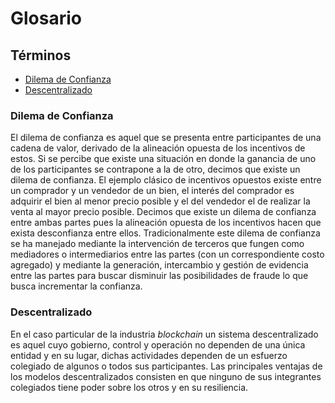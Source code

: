 # Glosario

## Términos
- [Dilema de Confianza](#Dilema_de_Confianza)
- [Descentralizado](#Descentralizado)

### <a name="Dilema_de_Confianza"></a>Dilema de Confianza
El dilema de confianza es aquel que se presenta entre participantes de una cadena de valor, derivado de la alineación opuesta de los incentivos de estos. Si se percibe que existe una situación en donde la ganancia de uno de los participantes se contrapone a la de otro, decimos que existe un dilema de confianza. El ejemplo clásico de incentivos opuestos existe entre un comprador y un vendedor de un bien, el interés del comprador es adquirir el bien al menor precio posible y el del vendedor el de realizar la venta al mayor precio posible. Decimos que existe un dilema de confianza entre ambas partes pues la alineación opuesta de los incentivos hacen que exista desconfianza entre ellos. Tradicionalmente este dilema de confianza se ha manejado mediante la intervención de terceros que fungen como mediadores o intermediarios entre las partes (con un correspondiente costo agregado) y mediante la generación, intercambio y gestión de evidencia entre las partes para buscar disminuir las posibilidades de fraude lo que busca incrementar la confianza.

### <a name="Descentralizado"></a>Descentralizado
En el caso particular de la industria _blockchain_ un sistema descentralizado es aquel cuyo gobierno, control y operación no dependen de una única entidad y en su lugar, dichas actividades dependen de un esfuerzo colegiado de algunos o todos sus participantes. Las principales ventajas de los modelos descentralizados consisten en que ninguno de sus integrantes colegiados tiene poder sobre los otros y en su resiliencia.
